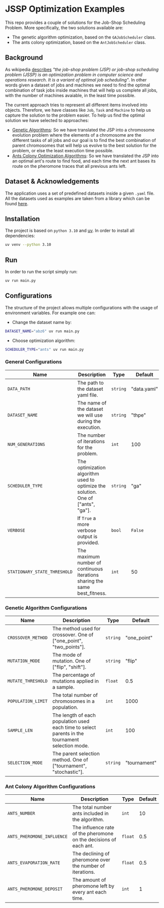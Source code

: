# JSSP Optimization Examples

This repo provides a couple of solutions for the Job-Shop Scheduling Problem. More specifically, the two solutions available are:

- The genetic algorithm optimization, based on the `GAJobScheduler` class.
- The ants colony optimization, based on the `AntJobScheduler` class.

## Background

As wikipedia [describes](https://en.wikipedia.org/wiki/Job-shop_scheduling) _"the job-shop problem (JSP) or job-shop scheduling problem (JSSP) is an optimization problem in computer science and operations research. It is a variant of optimal job scheduling"_. In other words given a dataset of jobs and machines we need to find the optimal combination of task jobs inside machines that will help us complete all jobs, with the number of machines avaiable, in the least time possible.

The current approach tries to represent all different items involved into objects. Therefore, we have classes like `Job`, `Task` and `Machine` to help us capture the solution to the problem easier. To help us find the optimal solution we have selected to approaches:

- [Genetic Algorithms](https://en.wikipedia.org/wiki/Genetic_algorithm): So we have translated the JSP into a chromosome evolution problem where the elements of a chromosome are the different tasks of all jobs and our goal is to find the best combination of parent chromosomes that will help us evolve to the best solution for the problem, or else the least execution time possible.
- [Ants Colony Optimization Algorithms](https://en.wikipedia.org/wiki/Ant_colony_optimization_algorithms): So we have translated the JSP into an optimal ant's route to find food, and each time the next ant bases its route on the pheromone traces that all previous ants left.

## Dataset & Acknowledgements

The application uses a set of predefined datasets inside a given `.yaml` file. All the datasets used as examples are taken from a library which can be found [here](https://people.brunel.ac.uk/~mastjjb/jeb/orlib/files/jobshop1.txt).

## Installation

The project is based on `python 3.10` and [uv](https://github.com/astral-sh/uv). In order to install all dependencies:

```bash
uv venv --python 3.10
```

## Run

In order to run the script simply run:

```bash
uv run main.py
```

## Configurations

The structure of the project allows multiple configurations with the usage of environment variables. For example one can:

- Change the dataset name by:

```bash
DATASET_NAME="abz6" uv run main.py
```

- Choose optimization algorithm:

```bash
SCHEDULER_TYPE="ants" uv run main.py
```

### General Configurations

| Name                         | Description                                                                      | Type     | Default     |
| ---------------------------- | -------------------------------------------------------------------------------- | -------- | ----------- |
| `DATA_PATH`                  | The path to the dataset yaml file.                                               | `string` | "data.yaml" |
| `DATASET_NAME`               | The name of the dataset we will use during the execution.                        | `string` | "thpe"      |
| `NUM_GENERATIONS`            | The number of iterations for the problem.                                        | `int`    | 100         |
| `SCHEDULER_TYPE`             | The optimization algorithm used to optimize the solution. One of ["ants", "ga"]. | `string` | "ga"        |
| `VERBOSE`                    | If `True` a more verbose output is provided.                                     | `bool`   | `False`     |
| `STATIONARY_STATE_THRESHOLD` | The maximum number of continuous iterations sharing the same best_fitness.       | `int`    | 50          |

### Genetic Algorithm Configurations

| Name               | Description                                                                                      | Type     | Default      |
| ------------------ | ------------------------------------------------------------------------------------------------ | -------- | ------------ |
| `CROSSOVER_METHOD` | The method used for crossover. One of ["one_point", "two_points"].                               | `string` | "one_point"  |
| `MUTATION_MODE`    | The mode of mutation. One of ["flip", "shift"].                                                  | `string` | "flip"       |
| `MUTATE_THRESHOLD` | The percentage of mutations applied in a sample.                                                 | `float`  | 0.5          |
| `POPULATION_LIMIT` | The total number of chromosomes in a population.                                                 | `int`    | 1000         |
| `SAMPLE_LEN`       | The length of each population used each time to select parents in the tournament selection mode. | `int`    | 100          |
| `SELECTION_MODE`   | The parent selection method. One of ["tournament", "stochastic"].                                | `string` | "tournament" |

### Ant Colony Algorithm Configurations

| Name                       | Description                                                       | Type    | Default |
| -------------------------- | ----------------------------------------------------------------- | ------- | ------- |
| `ANTS_NUMBER`              | The total number ants included in the algorithm.                  | `int`   | 10      |
| `ANTS_PHEROMONE_INFLUENCE` | The influence rate of the pheromone on the decisions of each ant. | `float` | 0.5     |
| `ANTS_EVAPORATION_RATE`    | The declining of pheromone over the number of iterations.         | `float` | 0.5     |
| `ANTS_PHEROMONE_DEPOSIT`   | The amount of pheromone left by every ant each time.              | `int`   | 1       |
